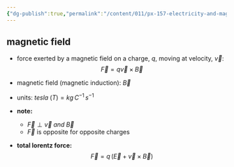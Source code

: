```yaml
---
{"dg-publish":true,"permalink":"/content/011/px-157-electricity-and-magnetism/px-157-c-magnetic-fields/px-157-c1a-the-lorentz-force/","noteIcon":"1","created":"2024-10-01T18:27:10.171+01:00","updated":"2024-11-26T20:09:14.353+00:00"}
---
```


## magnetic field
- force exerted by a magnetic field on a charge, $q$, moving at velocity, $\vec v:$
$$\vec F = q\vec v \times \vec B$$
- magnetic field (magnetic induction): $\vec B$
- units: $tesla\;(T)= kg\,C^{-1}\,s^{-1}$

- **note:** 
	- $\vec F \perp \vec v \;and\; \vec B$
	- $\vec F$ is opposite for opposite charges

- **total lorentz force:**
$$
\vec F = q\,(\vec E + \vec v \times \vec B)
$$
